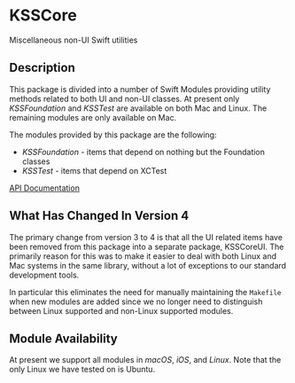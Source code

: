 # KSSCore
Miscellaneous non-UI Swift utilities

## Description

This package is divided into a number of Swift Modules providing utility methods related to both
UI and non-UI classes. At present only _KSSFoundation_ and _KSSTest_ are available on both Mac 
and Linux. The remaining modules are only available on Mac.

The modules provided by this package are the following:

* _KSSFoundation_ - items that depend on nothing but the Foundation classes
* _KSSTest_ - items that depend on XCTest

 [API Documentation](https://www.kss.cc/apis/KSSCore/docs/index.html)
 
 ## What Has Changed In Version 4
 
 The primary change from version 3 to 4 is that all the UI related items have been removed
 from this package into a separate package, KSSCoreUI. The primarily reason for this was to
 make it easier to deal with both Linux and Mac systems in the same library, without a lot of
 exceptions to our standard development tools.
 
 In particular this eliminates the need for manually maintaining the `Makefile` when new modules
 are added since we no longer need to distinguish between Linux supported and non-Linux
 supported modules.
 
  ## Module Availability
 
 At present we support all modules in _macOS_, _iOS_, and _Linux_. Note that the only Linux
 we have tested on is Ubuntu.
 

